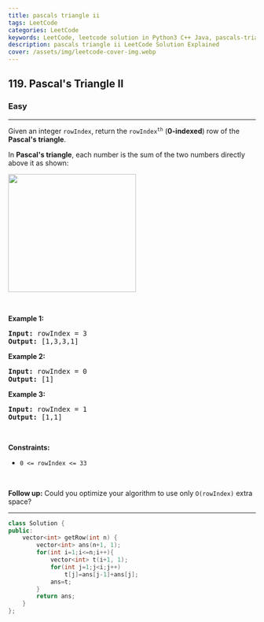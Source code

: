 ```yaml
---
title: pascals triangle ii
tags: LeetCode
categories: LeetCode
keywords: LeetCode, leetcode solution in Python3 C++ Java, pascals-triangle-ii solution
description: pascals triangle ii LeetCode Solution Explained
cover: /assets/img/leetcode-cover-img.webp
---
```





<h2>119. Pascal's Triangle II</h2><h3>Easy</h3><hr><div><p>Given an integer <code>rowIndex</code>, return the <code>rowIndex<sup>th</sup></code> (<strong>0-indexed</strong>) row of the <strong>Pascal's triangle</strong>.</p>

<p>In <strong>Pascal's triangle</strong>, each number is the sum of the two numbers directly above it as shown:</p>
<img alt="" src="https://upload.wikimedia.org/wikipedia/commons/0/0d/PascalTriangleAnimated2.gif" style="height:240px; width:260px">
<p>&nbsp;</p>
<p><strong>Example 1:</strong></p>
<pre><strong>Input:</strong> rowIndex = 3
<strong>Output:</strong> [1,3,3,1]
</pre><p><strong>Example 2:</strong></p>
<pre><strong>Input:</strong> rowIndex = 0
<strong>Output:</strong> [1]
</pre><p><strong>Example 3:</strong></p>
<pre><strong>Input:</strong> rowIndex = 1
<strong>Output:</strong> [1,1]
</pre>
<p>&nbsp;</p>
<p><strong>Constraints:</strong></p>

<ul>
	<li><code>0 &lt;= rowIndex &lt;= 33</code></li>
</ul>

<p>&nbsp;</p>
<p><strong>Follow up:</strong> Could you optimize your algorithm to use only <code>O(rowIndex)</code> extra space?</p>
</div>

---




```cpp
class Solution {
public:
    vector<int> getRow(int n) {
        vector<int> ans(n+1, 1);
        for(int i=1;i<=n;i++){
            vector<int> t(i+1, 1);
            for(int j=1;j<i;j++)
                t[j]=ans[j-1]+ans[j];
            ans=t;
        }
        return ans;
    }
};
```
